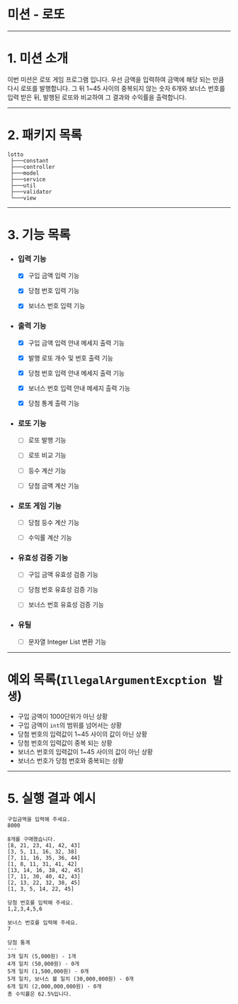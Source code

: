 # 미션 - 로또

***

# 1. 미션 소개

이번 미션은 로또 게임 프로그램 입니다. 우선 금액을 입력하여 금액에 해당 되는 만큼 다시 로또를 발행합니다.
그 뒤 1~45 사이의 중복되지 않는 숫자 6개와 보너스 번호를 입력 받은 뒤,
발행된 로또와 비교하여 그 결과와 수익률을 출력합니다.

***

# 2. 패키지 목록

```
lotto
 ├───constant
 ├───controller
 ├───model
 ├───service
 ├───util
 ├───validator
 └───view
```

***

# 3. 기능 목록

- ### 입력 기능
    - [x] 구입 금액 입력 기능
    - [x] 당첨 번호 입력 기능
    - [x] 보너스 번호 입력 기능


- ### 출력 기능
    - [x] 구입 금액 입력 안내 메세지 출력 기능
    - [x] 발행 로또 개수 및 번호 출력 기능
    - [x] 당첨 번호 입력 안내 메세지 출력 기능
    - [x] 보너스 번호 입력 안내 메세지 출력 기능
    - [x] 당첨 통계 출력 기능


- ### 로또 기능
    - [ ] 로또 발행 기능
    - [ ] 로또 비교 기능
    - [ ] 등수 계산 기능
    - [ ] 당첨 금액 계산 기능


- ### 로또 게임 기능
    - [ ] 당첨 등수 계산 기능
    - [ ] 수익률 계산 기능


- ### 유효성 검증 기능
    - [ ] 구입 금액 유효성 검증 기능
    - [ ] 당첨 번호 유효성 검증 기능
    - [ ] 보너스 번호 유효성 검증 기능


- ### 유틸
    - [ ] 문자열 Integer List 변환 기능

***

# 예외 목록(`IllegalArgumentExcption 발생`)

- 구입 금액이 1000단위가 아닌 상황
- 구입 금액이 `int`의 범위를 넘어서는 상황
- 당첨 번호의 입력값이 1~45 사이의 값이 아닌 상황
- 당첨 번호의 입력값이 중복 되는 상황
- 보너스 번호의 입력값이 1~45 사이의 값이 아닌 상황
- 보너스 번호가 당첨 번호와 중복되는 상황

***

# 5. 실행 결과 예시

```
구입금액을 입력해 주세요.
8000

8개를 구매했습니다.
[8, 21, 23, 41, 42, 43] 
[3, 5, 11, 16, 32, 38] 
[7, 11, 16, 35, 36, 44] 
[1, 8, 11, 31, 41, 42] 
[13, 14, 16, 38, 42, 45] 
[7, 11, 30, 40, 42, 43] 
[2, 13, 22, 32, 38, 45] 
[1, 3, 5, 14, 22, 45]

당첨 번호를 입력해 주세요.
1,2,3,4,5,6

보너스 번호를 입력해 주세요.
7

당첨 통계
---
3개 일치 (5,000원) - 1개
4개 일치 (50,000원) - 0개
5개 일치 (1,500,000원) - 0개
5개 일치, 보너스 볼 일치 (30,000,000원) - 0개
6개 일치 (2,000,000,000원) - 0개
총 수익률은 62.5%입니다.
```